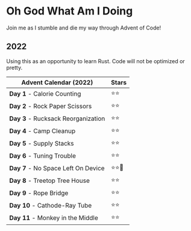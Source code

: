 # Oh God What Am I Doing
Join me as I stumble and die my way through Advent of Code!

## 2022
Using this as an opportunity to learn Rust. Code will not be optimized or pretty.

| Advent Calendar (2022) | Stars |
|-|-|
| **Day 1** - Calorie Counting  | :star::star: |
| **Day 2** - Rock Paper Scissors  | :star::star: | 
| **Day 3** - Rucksack Reorganization | :star::star: |
| **Day 4** - Camp Cleanup | :star::star: |
| **Day 5** - Supply Stacks | :star::star: |
| **Day 6** - Tuning Trouble | :star::star: |
| **Day 7** - No Space Left On Device | :star::star::horse: |
| **Day 8** - Treetop Tree House | :star::star: |
| **Day 9** - Rope Bridge | :star::star: |
| **Day 10** - Cathode-Ray Tube | :star::star: |
| **Day 11** - Monkey in the Middle | :star::star: |